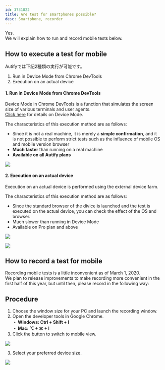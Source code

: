 ```yaml
---
id: 3731822
title: Are test for smartphones possible?
desc: Smartphone, recorder
---
```


Yes. <br>We will explain how to run and record mobile tests below.

## How to execute a test for mobile

Autifyでは下記2種類の実行が可能です。

1. Run in Device Mode from Chrome DevTools
2. Execution on an actual device

#### 1. Run in Device Mode from Chrome DevTools

Device Mode in Chrome DevTools is a function that simulates the screen size of various terminals and user agents. <br>[Click here](https://developers.google.com/web/tools/chrome-devtools/device-mode) for details on Device Mode.

The characteristics of this execution method are as follows:

- Since it is not a real machine, it is merely a **simple confirmation**, and it is not possible to perform strict tests such as the influence of mobile OS and mobile version browser
- **Much faster** than running on a real machine
- **Available on all Autify plans**

![](https://downloads.intercomcdn.com/i/o/190764418/6b94fba94e90d053f038e25c/%E3%83%A2%E3%83%8F%E3%82%99%E3%82%A4%E3%83%AB%E5%AE%9F%E8%A1%8C.png)

#### 2. Execution on an actual device

Execution on an actual device is performed using the external device farm.

The characteristics of this execution method are as follows:

- Since the standard browser of the divice is launched and the test is executed on the actual device, you can check the effect of the OS and browser.
- Much slower than running in Device Mode
- Available on Pro plan and above

![](https://downloads.intercomcdn.com/i/o/190765360/f94f13eaa977bf80b27459e4/%E3%82%B9%E3%82%AF%E3%83%AA%E3%83%BC%E3%83%B3%E3%82%B7%E3%83%A7%E3%83%83%E3%83%88+2020-03-09+5.55.53.png)

![](https://downloads.intercomcdn.com/i/o/190765368/c4959beb239bfa799598f95a/%E3%82%B9%E3%82%AF%E3%83%AA%E3%83%BC%E3%83%B3%E3%82%B7%E3%83%A7%E3%83%83%E3%83%88+2020-03-09+5.56.14.png)

## How to record a test for mobile

Recording mobile tests is a little inconvenient as of March 1, 2020. <br> We plan to release improvements to make recording more convenient in the first half of this year, but until then, please record in the following way:

## Procedure

1. Choose the window size for your PC and launch the recording window.
2. Open the developer tools in Google Chrome. <br> **・ Windows: Ctrl + Shift + I <br>・ Mac: ⌥ + ⌘ + I**
3. Click the button to switch to mobile view.

![](https://downloads.intercomcdn.com/i/o/186671674/925e014dbf9c4ab0304c75e2/_2019-10-09_11.12.48.png)

3. Select your preferred device size. <br>

![](https://downloads.intercomcdn.com/i/o/186671783/53335f68e7e14c950b5f338a/_2019-10-09_11.14.33.png)
